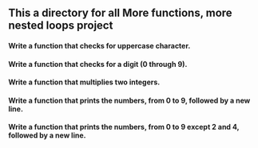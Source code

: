 ## This a directory for all More functions, more nested loops project
#### Write a function that checks for uppercase character.
#### Write a function that checks for a digit (0 through 9).
#### Write a function that multiplies two integers.
#### Write a function that prints the numbers, from 0 to 9, followed by a new line.
#### Write a function that prints the numbers, from 0 to 9 except 2 and 4, followed by a new line.
